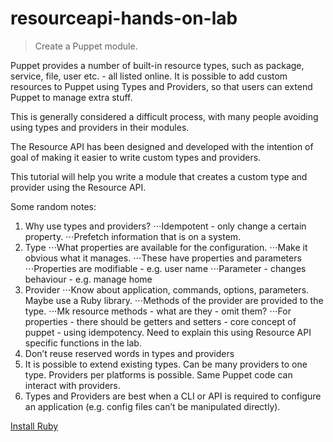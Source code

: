 # resourceapi-hands-on-lab
> Create a Puppet module.

Puppet provides a number of built-in resource types, such as package, service, file, user etc. - all listed online. It is possible to add custom resources to Puppet using Types and Providers, so that users can extend Puppet to manage extra stuff.

This is generally considered a difficult process, with many people avoiding using types and providers in their modules.

The Resource API has been designed and developed with the intention of goal of making it easier to write custom types and providers.

This tutorial will help you write a module that creates a custom type and provider using the Resource API.

Some random notes:

1. Why use types and providers?
⋅⋅⋅Idempotent - only change a certain property.
⋅⋅⋅Prefetch information that is on a system.
2. Type
⋅⋅⋅What properties are available for the configuration.
⋅⋅⋅Make it obvious what it manages.
⋅⋅⋅These have properties and parameters
⋅⋅⋅Properties are modifiable - e.g. user name
⋅⋅⋅Parameter - changes behaviour - e.g. manage home
3. Provider
⋅⋅⋅Know about application, commands, options, parameters. Maybe use a Ruby library.
⋅⋅⋅Methods of the provider are provided to the type.
⋅⋅⋅Mk resource methods - what are they - omit them?
⋅⋅⋅For properties - there should be getters and setters - core concept of puppet - using idempotency. Need to explain this using Resource API specific functions in the lab.
4. Don’t reuse reserved words in types and providers
5. It is possible to extend existing types. Can be many providers to one type. Providers per platforms is possible. Same Puppet code can interact with providers.
6. Types and Providers are best when a CLI or API is required to configure an application (e.g. config files can’t be manipulated directly).

[Install Ruby](./01-install-ruby)
